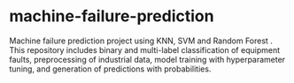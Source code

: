 # machine-failure-prediction
Machine failure prediction project using KNN, SVM and Random Forest . This repository includes binary and multi-label classification of equipment faults, preprocessing of industrial data, model training with hyperparameter tuning, and generation of predictions with probabilities.
